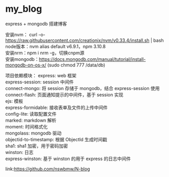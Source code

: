 # my_blog
express + mongodb 搭建博客

安装nvm： curl -o- https://raw.githubusercontent.com/creationix/nvm/v0.33.4/install.sh | bash</br>
node版本：nvm alias default v6.9.1，npm 3.10.8</br>
安装nrm：npm i nrm -g，切换cnpm源</br>
安装mongodb：https://docs.mongodb.com/manual/tutorial/install-mongodb-on-os-x/   (sudo chmod 777 /data/db)</br>

项目依赖模块：
express: web 框架</br>
express-session: session 中间件</br>
connect-mongo: 将 session 存储于 mongodb，结合 express-session 使用</br>
connect-flash: 页面通知提示的中间件，基于 session 实现</br>
ejs: 模板</br>
express-formidable: 接收表单及文件的上传中间件</br>
config-lite: 读取配置文件</br>
marked: markdown 解析</br>
moment: 时间格式化</br>
mongolass: mongodb 驱动</br>
objectid-to-timestamp: 根据 ObjectId 生成时间戳</br>
sha1: sha1 加密，用于密码加密</br>
winston: 日志</br>
express-winston: 基于 winston 的用于 express 的日志中间件</br>

link:https://github.com/nswbmw/N-blog
